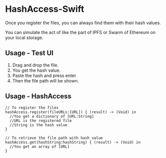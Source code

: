 # HashAccess-Swift
Once you register the files, you can always find them with their hash values.

You can simulate the act of like the part of IPFS or Swarm of Ethereum on your local storage.

## Usage - Test UI
1. Drag and drop the file.
2. You get the hash value.
3. Paste the hash and press enter 
4. Then the file path will be shown.

## Usage - HashAccess
```
// To register the files
hashAccess.register(fileURLs:[URL]) { (result) -> (Void) in
  //You get a dictionary of [URL:String]
  //URL is the registered file
  //String is the hash value
}

// To retrieve the file path with hash value
hashAccess.get(hashString:hashString) { (result) -> (Void) in
  //You get an array of [URL]
}
```
